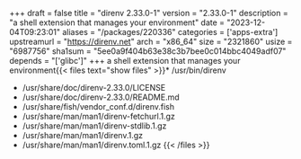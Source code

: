 +++
draft = false
title = "direnv 2.33.0-1"
version = "2.33.0-1"
description = "a shell extension that manages your environment"
date = "2023-12-04T09:23:01"
aliases = "/packages/220336"
categories = ['apps-extra']
upstreamurl = "https://direnv.net"
arch = "x86_64"
size = "2321860"
usize = "6987756"
sha1sum = "5ee0a9f404b63e38c3b7bee0c014bbc4049adf07"
depends = "['glibc']"
+++
a shell extension that manages your environment{{< files text="show files" >}}* /usr/bin/direnv
* /usr/share/doc/direnv-2.33.0/LICENSE
* /usr/share/doc/direnv-2.33.0/README.md
* /usr/share/fish/vendor_conf.d/direnv.fish
* /usr/share/man/man1/direnv-fetchurl.1.gz
* /usr/share/man/man1/direnv-stdlib.1.gz
* /usr/share/man/man1/direnv.1.gz
* /usr/share/man/man1/direnv.toml.1.gz
{{< /files >}}